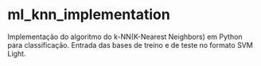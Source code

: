 # ml_knn_implementation
Implementação do algoritmo do k-NN(K-Nearest Neighbors) em Python para classificação. Entrada das bases de treino e de teste no formato SVM Light.
